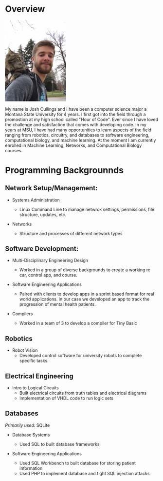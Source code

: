 # Overview
<img src="https://github.com/cullingsj/Portfolio/blob/master/porfolio_pic1.png" width="200">

My name is Josh Cullings and I have been a computer science major a Montana State University for 4 years. I first got into the field through a promostion at my high school called "Hour of Code". Ever since I have loved the challenge and satisfaction that comes with developing code. In my years at MSU, I have had many opportunities to learn aspects of the field ranging from robotics, circuitry, and databases to software engineering, computational biology, and machine learning. At the moment I am currently enrolled in Machine Learning, Networks, and Computational Biology courses. 

# Programming Backgrounnds

## Network Setup/Management:
- Systems Administration
  - Linux Command Line to manage netwrok settings, permissions, file structure, updates, etc.
  
- Networks
  - Structure and processes of different network types

## Software Development:
- Multi-Disciplinary Engineering Design
  - Worked in a group of diverse backgrounds to create a working rc car, control app, and course.
  
- Software Engineering Applications
  - Paired with clients to develop apps in a sprint based format for real world applications. In our case we developed an app to track the progression of mental health patients.
  
- Compilers
  - Worked in a team of 3 to develop a compiler for Tiny Basic

## Robotics
- Robot Vision
  - Developed control software for university robots to complete specific tasks.

## Electrical Engineering
- Intro to Logical Circuits
  - Built electrical circuits from truth tables and electrical diagrams
  - Implementation of VHDL code to run logic sets
  
## Databases
*Primarily used:* SQLite
- Database Systems
  - Used SQL to built database frameworks
  
- Software Engineering Applications
  - Used SQL Workbench to built database for storing patient information
  - Used PHP to implement database and fight SQL injection attacks
